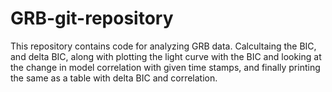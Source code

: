 # GRB-git-repository
This repository contains code for analyzing GRB data. Calcultaing the BIC, and delta BIC, along with plotting the light curve with the BIC and looking at the change in model correlation with given time stamps, and finally printing the same as a table with delta BIC and correlation. 
